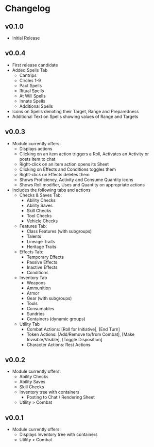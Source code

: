 # Changelog

## v0.1.0
- Initial Release

## v0.0.4
- First release candidate
- Added Spells Tab
  - Cantrips
  - Circles 1-9
  - Pact Spells
  - Ritual Spells
  - At Will Spells
  - Innate Spells
  - Additional Spells
- Icons on Spells denoting their Target, Range and Preparedness
- Additional Text on Spells showing values of Range and Targets

## v0.0.3
- Module currently offers:
  - Displays actions
  - Clicking on an item action triggers a Roll, Activates an Activity or posts item to chat
  - Right-click on an item action opens its Sheet  
  - Clicking on Effects and Conditions toggles them
  - Right-click on Effects deletes them
  - Shows Proficiency, Activity and Consume Quantity icons
  - Shows Roll modifier, Uses and Quantity on appropriate actions
- Includes the following tabs and actions
  - Checks & Saves Tab:
    - Ability Checks
    - Ability Saves
    - Skill Checks
    - Tool Checks
    - Vehicle Checks
  - Features Tab:
    - Class Features (with subgroups)
    - Talents
    - Lineage Traits
    - Heritage Traits
  - Effects Tab:
    - Temporary Effects
    - Passive Effects
    - Inactive Effects
    - Conditions
  - Inventory Tab
    - Weapons
    - Ammunition
    - Armor
    - Gear (with subgroups)
    - Tools
    - Consumables
    - Sundries
    - Containers (dynamic groups)
  - Utility Tab
    - Combat Actions: [Roll for Initiative], [End Turn]
    - Token Actions: [Add/Remove to/from Combat], [Make Invisible/Visible], [Toggle Disposition]
    - Character Actions: Rest Actions

## v0.0.2
- Module currently offers:
  - Ability Checks
  - Ability Saves
  - Skill Checks
  - Inventory tree with containers
    - Posting to Chat / Rendering Sheet
  - Utility > Combat

## v0.0.1
- Module currently offers: 
  - Displays Inventory tree with containers
  - Utility > Combat
